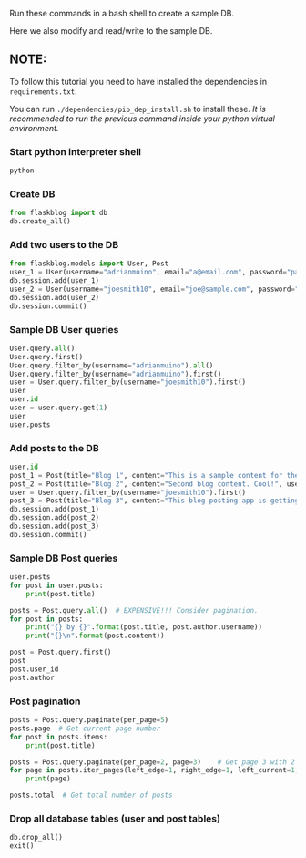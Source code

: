 Run these commands in a bash shell to create a sample DB.

Here we also modify and read/write to the sample DB.

## NOTE:
To follow this tutorial you need to have installed the dependencies in `requirements.txt`.

You can run `./dependencies/pip_dep_install.sh` to install these. _It is recommended to run the previous command inside your python virtual environment._

### Start python interpreter shell
```bash
python
```

### Create DB
```python
from flaskblog import db
db.create_all()
```

### Add two users to the DB
```python
from flaskblog.models import User, Post
user_1 = User(username="adrianmuino", email="a@email.com", password="password123")
db.session.add(user_1)
user_2 = User(username="joesmith10", email="joe@sample.com", password="wordpass321")
db.session.add(user_2)
db.session.commit()
```

### Sample DB User queries
```python
User.query.all()
User.query.first()
User.query.filter_by(username="adrianmuino").all()
User.query.filter_by(username="adrianmuino").first()
user = User.query.filter_by(username="joesmith10").first()
user
user.id
user = user.query.get(1)
user
user.posts
```

### Add posts to the DB
```python
user.id
post_1 = Post(title="Blog 1", content="This is a sample content for the first blog", user_id=user.id)
post_2 = Post(title="Blog 2", content="Second blog content. Cool!", user_id=user.id)
user = User.query.filter_by(username="joesmith10").first()
post_3 = Post(title="Blog 3", content="This blog posting app is getting interesting <3", user_id=user.id)
db.session.add(post_1)
db.session.add(post_2)
db.session.add(post_3)
db.session.commit()
```

### Sample DB Post queries
```python
user.posts
for post in user.posts:
    print(post.title)

posts = Post.query.all()  # EXPENSIVE!!! Consider pagination.
for post in posts:
    print("{} by {}".format(post.title, post.author.username))
    print("{}\n".format(post.content))

post = Post.query.first()
post
post.user_id
post.author
```

### Post pagination
``` python
posts = Post.query.paginate(per_page=5)
posts.page  # Get current page number
for post in posts.items:
    print(post.title)

posts = Post.query.paginate(per_page=2, page=3)    # Get page 3 with 2 posts per page
for page in posts.iter_pages(left_edge=1, right_edge=1, left_current=1, right_current=2):
    print(page)

posts.total  # Get total number of posts
```

### Drop all database tables (user and post tables)
```python
db.drop_all()
exit()
```